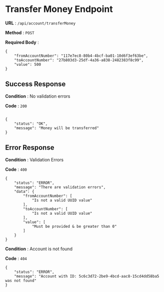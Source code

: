 # Transfer Money Endpoint

**URL** : `/api/account/transferMoney`

**Method** : `POST`

**Required Body** :
```
{
    "fromAccountNumber": "117e7ec8-80b4-4bcf-ba01-10d6f3ef63be",
    "toAccountNumber": "27b803d3-25df-4a36-a838-2482383f8c99",
    "value": 500
}
```

## Success Response

**Condition** : No validation errors

**Code** : `200`
```

{
    "status": "OK",
    "message": "Money will be transferred"
}
```

## Error Response

**Condition** : Validation Errors

**Code** : `400`
```
{
    "status": "ERROR",
    "message": "There are validation errors",
    "data": {
        "fromAccountNumber": [
            "Is not a valid UUID value"
        ],
        "toAccountNumber": [
            "Is not a valid UUID value"
        ],
        "value": [
            "Must be provided & be greater than 0"
        ]
    }
}
```

**Condition** : Account is not found

**Code** : `404`
```
{
    "status": "ERROR",
    "message": "Account with ID: 5c6c3d72-2be9-4bcd-aac8-15cd4dd58ba5 was not found"
}
```
